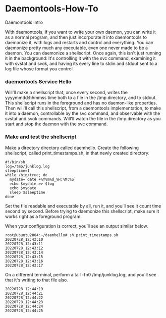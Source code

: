 # Daemontools-How-To

Daemontools Intro

With daemontools, if you want to write your own daemon, you can write it as a normal program, and then just incorporate it into daemontools to daemonize it, with logs and restarts and control and everything. You can daemonize pretty much any executable, even one never made to be a daemon. You can daemonize a shellscript. Once again, this isn't just running it in the background: It's controlling it with the svc command, examining it with svstat and svok, and having its every line to stdin and stdout sent to a log file whose format you control.

### daemontools Service Hello

Will'll make a shellscript that, once every second, writes the yyyymmdd:hhmmss time both to a file in the /tmp directory, and to stdout. This shellscript runs in the foreground and has no daemon-like properties. Then will'll call this shellscript, from a daemontools implementation, to make it into a daemon, controllable by the svc command, and observable with the svstat and svok commands. Will'll watch the file in the /tmp directory as you start and stop the daemon with the svc command.

### Make and test the shellscript
Make a directory directory called daemhello. Create the following shellscript, called print_timestamps.sh, in that newly created directory:
````
#!/bin/sh
log=/tmp/junklog.log
sleeptime=1
while /bin/true; do
  mydate=`date +%Y%m%d_%H:%M:%S`
  echo $mydate >> $log
  echo $mydate
  sleep $sleeptime
done
````
Set the file readable and executable by all, run it, and you'll see it count time second by second. Before trying to daemonize this shellscript, make sure it works right as a foreground program.

When your configuration is correct, you’ll see an output similar below.
````
root@ubuntu2004:~/daemhello# sh print_timestamps.sh
20220728_12:43:10
20220728_12:43:11
20220728_12:43:12
20220728_12:43:14
20220728_12:43:15
20220728_12:43:16
20220728_12:43:17
````
On a different terminal, perform a tail -fn0 /tmp/junklog.log, and you'll see that it's writing to that file also.
````
20220728_12:44:19
20220728_12:44:21
20220728_12:44:22
20220728_12:44:23
20220728_12:44:24
20220728_12:44:25

````
